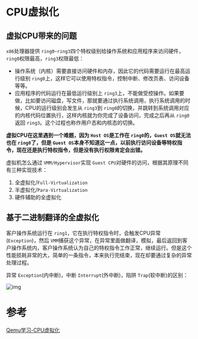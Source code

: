 # CPU虚拟化

## 虚拟CPU带来的问题

`x86`处理器提供 `ring0~ring3`四个特权级别给操作系统和应用程序来访问硬件，`ring0`权限最高，`ring3`权限最低：

* 操作系统（内核）需要直接访问硬件和内存，因此它的代码需要运行在最高运行级别 `ring0`上，这样它可以使用特权指令，控制中断、修改页表、访问设备等等。
* 应用程序的代码运行在最低运行级别上 `ring3`上，不能做受控操作。如果要做，比如要访问磁盘，写文件，那就要通过执行系统调用，执行系统调用的时候，CPU的运行级别会发生从 `ring3`到 `ring0`的切换，并跳转到系统调用对应的内核代码位置执行，这样内核就为你完成了设备访问，完成之后再从 `ring0`返回 `ring3`。这个过程也称作用户态和内核态的切换。

**虚拟CPU在这里遇到一个难题，因为 `Host OS`是工作在 `ring0`的，`Guest OS`就无法也在 `ring0`了，但是 `Guest OS`本身不知道这一点，以前执行访问设备等特权指令，现在还是执行特权指令，但是没有执行权限肯定会出错。**

虚拟机怎么通过 `VMM/Hypervisor`实现 `Guest CPU`对硬件的访问，根据其原理不同有三种实现技术：

1. 全虚拟化/`Full-Virtualization`
2. 半虚拟化/`Para-Virtualization`
3. 硬件辅助的全虚拟化

## **基于二进制翻译的全虚拟化**

客户操作系统运行在 `ring1`，它在执行特权指令时，会触发CPU异常(`Exception`)，然后 `VMM`捕获这个异常，在异常里面做翻译，模拟，最后返回到客户操作系统内，客户操作系统认为自己的特权指令工作正常，继续运行。但是这个性能损耗非常的大，简单的一条指令，本来执行完结束，现在却要通过复杂的异常处理过程。

异常 `Exception`(内中断)，中断 `Interrupt`(外中断)，陷阱 `Trap`(软中断)的区别：

![img]()

# 参考

[Qemu学习-CPU虚拟化](https://zhuanlan.zhihu.com/p/521162423)
